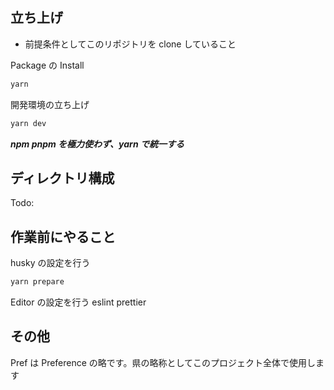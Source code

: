 ## 立ち上げ

- 前提条件としてこのリポジトリを clone していること

Package の Install

```bash
yarn
```

開発環境の立ち上げ

```bash
yarn dev
```

**_npm pnpm を極力使わず、yarn で統一する_**

## ディレクトリ構成

Todo:

## 作業前にやること

husky の設定を行う

```bash
yarn prepare
```

Editor の設定を行う eslint prettier

## その他

Pref は Preference の略です。県の略称としてこのプロジェクト全体で使用します
